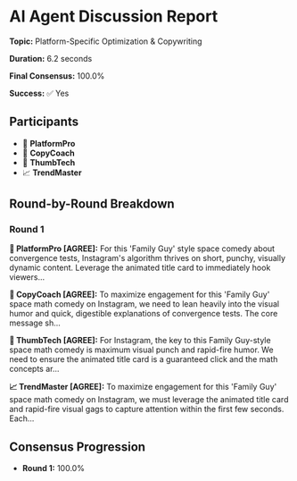 # AI Agent Discussion Report

**Topic:** Platform-Specific Optimization & Copywriting

**Duration:** 6.2 seconds

**Final Consensus:** 100.0%

**Success:** ✅ Yes

## Participants

- 🤖 **PlatformPro**
- 🤖 **CopyCoach**
- 🤖 **ThumbTech**
- 📈 **TrendMaster**

## Round-by-Round Breakdown

### Round 1

**🤖 PlatformPro [AGREE]:** For this 'Family Guy' style space comedy about convergence tests, Instagram's algorithm thrives on short, punchy, visually dynamic content. Leverage the animated title card to immediately hook viewers...

**🤖 CopyCoach [AGREE]:** To maximize engagement for this 'Family Guy' space math comedy on Instagram, we need to lean heavily into the visual humor and quick, digestible explanations of convergence tests.  The core message sh...

**🤖 ThumbTech [AGREE]:** For Instagram, the key to this Family Guy-style space math comedy is maximum visual punch and rapid-fire humor. We need to ensure the animated title card is a guaranteed click and the math concepts ar...

**📈 TrendMaster [AGREE]:** To maximize engagement for this 'Family Guy' space math comedy on Instagram, we must leverage the animated title card and rapid-fire visual gags to capture attention within the first few seconds. Each...

## Consensus Progression

- **Round 1:** 100.0%
